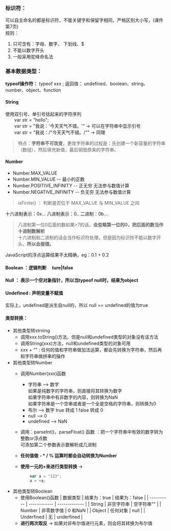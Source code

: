 ### 标识符：
可以自主命名的都是标识符，不能关键字和保留字相同，严格区别大小写，(课件第7页)  
规则：  
1.  只可含有：字母、数字、 下划线、$
2. 不能以数字开头
3. 一般采用驼峰命名法

### 基本数据类型：  
**typeof操作符：**  typeof xxx ; 返回值： undefined、boolean、string、number、object、function
 
#### String
使用双引号、单引号括起来的字符序列  
&emsp;&emsp;var str = "hello";  
&emsp;&emsp;var str = "我说：'今天天气不错。'" -> 可以在字符串中显示引号  
&emsp;&emsp;var str = "我说：/"今天天气不错。/"" -> 同理  
> 特点：**字符串不可改变**，更改字符串的过程是：先创建一个新容量的字符串（数组），然后填充新值，最后销毁原来的字符串。  
#### Number 
* Number.MAX_VALUE  
* Number.MIN_VALUE -- 最小的正数
* Number.POSITIVE_INFINITY  -- 正无穷 无法参与数值计算
* Number.NEGATIVE_INFINITY  -- 负无穷 无法参与数值计算  
> isFinite() ： 判断是否位于 MAX_VALUE  与 MIN_VALUE 之间   

十六进制表示：0x... 八进制表示：0..  二进制：0b...  
> 八进制第一位0后面的数如果>7的话，**会忽略第一位的0，把后面的数当作十进制数解析**  
> 十六进制和二进制的话会当作标识符处理，但是因为标识符不能以数字开头，**所以会报错。**


JavaScript的浮点运算结果不太精确，eg：0.1 + 0.2

#### Boolean ：逻辑判断 &emsp;ture|false  
#### **Null** ： 表示一个空对象指针，所以**当typeof null时，结果为object**  
#### **Undefined**  : 声明变量不赋值   
实际上，undefined是派生自null的，所以 null == undefined的值为true  

#### 类型转换：  
* 其他类型转strning   
  * 调用xxx.toString()方法，但是null和undefined类型的对象没有该方法  
  * 调用String(xxx)方法，null和undefined类型的对象可用
  * xxx + "" : 任何的值和字符串做加法运算，都会先转换为字符串，然后再和字符串做拼串的操作
* 其他类型转Number  
  * 调用Number(xxx)函数
      - 字符串 --> 数字  
      如果是纯数字的字符串，则直接将其转换为数字  
      如果字符串中有非数字的内容，则转换为NaN  
        如果字符串是一个空串或者是一个全是空格的字符串，则转换为0  
      - 布尔 --> 数字   true 转成 1  false 转成 0  
      - null -->  0  
      - undefined --> NaN  
  * 调用：parseInt()，parseFloat() 函数 ：把一个字符串中有效的数字转为整数or浮点数  
   可添加第二个参数表示要解析成几进制
  
  * **任何值做 - * / % 运算时都会自动转换为Number** 
  * **使用一元的+来进行类型转换** ->  
  
    ```JavaScript
        var a = "123";					
        a = +a;
    ```
* 其他类型转Boolean
  * 使用Boolean()函数
    | 数据类型   | 结果为：true | 结果为：false |
    | ---------- | ------------ | ------------- |
    | String     | 非空字符串   | 空字符串""    |
    | Number     | 非零数字值   | 0 和NaN       |
    | Object     | 任何对象     | null          |
    | Underfined | 无           | underfined    |
  * **进行两次取反**  -> 如果对非布尔值进行元素，则会将其转换为布尔值


